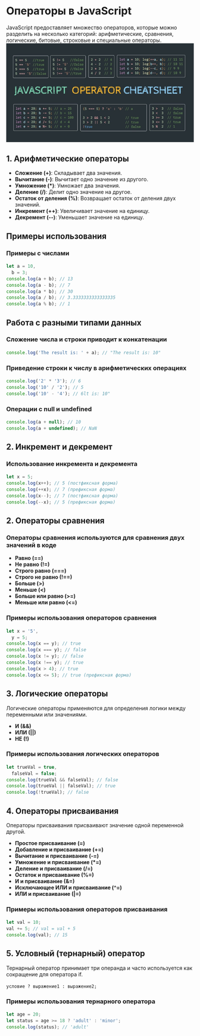 # Операторы в JavaScript

JavaScript предоставляет множество операторов, которые можно разделить на несколько категорий: арифметические, сравнения, логические, битовые, строковые и специальные операторы. \
![Изображение](./images/operator.jpeg 'Операторы в JS')

## 1. Арифметические операторы

- **Сложение (+)**: Складывает два значения.
- **Вычитание (-)**: Вычитает одно значение из другого.
- **Умножение (\*)**: Умножает два значения.
- **Деление (/)**: Делит одно значение на другое.
- **Остаток от деления (%)**: Возвращает остаток от деления двух значений.
- **Инкремент (++)**: Увеличивает значение на единицу.
- **Декремент (--)**: Уменьшает значение на единицу.

## Примеры использования

### Примеры с числами

```javascript
let a = 10,
  b = 3;
console.log(a + b); // 13
console.log(a - b); // 7
console.log(a * b); // 30
console.log(a / b); // 3.3333333333333335
console.log(a % b); // 1
```

## Работа с разными типами данных

### Сложение числа и строки приводит к конкатенации

```javascript
console.log('The result is: ' + a); // "The result is: 10"
```

### Приведение строки к числу в арифметических операциях

```javascript
console.log('2' * '3'); // 6
console.log('10' / '2'); // 5
console.log('10' - '4'); // 6lt is: 10"
```

### Операции с null и undefined

```javascript
console.log(a + null); // 10
console.log(a + undefined); // NaN
```

## 2. Инкремент и декремент

### Использование инкремента и декремента

```javascript
let x = 5;
console.log(x++); // 5 (постфиксная форма)
console.log(++x); // 7 (префиксная форма)
console.log(x--); // 7 (постфиксная форма)
console.log(--x); // 5 (префиксная форма)
```

## 2. Операторы сравнения

### Операторы сравнения используются для сравнения двух значений в коде

- **Равно (==)**
- **Не равно (!=)**
- **Строго равно (===)**
- **Строго не равно (!==)**
- **Больше (>)**
- **Меньше (<)**
- **Больше или равно (>=)**
- **Меньше или равно (<=)**

### Примеры использования операторов сравнения

```javascript
let x = '5',
  y = 5;
console.log(x == y); // true
console.log(x === y); // false
console.log(x != y); // false
console.log(x !== y); // true
console.log(x > 4); // true
console.log(x <= 5); // true (префиксная форма)
```

## 3. Логические операторы

Логические операторы применяются для определения логики между переменными или значениями.

- **И (&&)**
- **ИЛИ (||)**
- **НЕ (!)**

### Примеры использования логических операторов

```javascript
let trueVal = true,
  falseVal = false;
console.log(trueVal && falseVal); // false
console.log(trueVal || falseVal); // true
console.log(!trueVal); // false
```

## 4. Операторы присваивания

Операторы присваивания присваивают значение одной переменной другой.

- **Простое присваивание (=)**
- **Добавление и присваивание (+=)**
- **Вычитание и присваивание (-=)**
- **Умножение и присваивание (\*=)**
- **Деление и присваивание (/=)**
- **Остаток и присваивание (%=)**
- **И и присваивание (&=)**
- **Исключающее ИЛИ и присваивание (^=)**
- **ИЛИ и присваивание (|=)**

### Примеры использования операторов присваивания

```javascript
let val = 10;
val += 5; // val = val + 5
console.log(val); // 15
```

## 5. Условный (тернарный) оператор

Тернарный оператор принимает три операнда и часто используется как сокращение для оператора if.

`условие ? выражение1 : выражение2;`

### Примеры использования тернарного оператора

```javascript
let age = 20;
let status = age >= 18 ? 'adult' : 'minor';
console.log(status); // 'adult'
```
